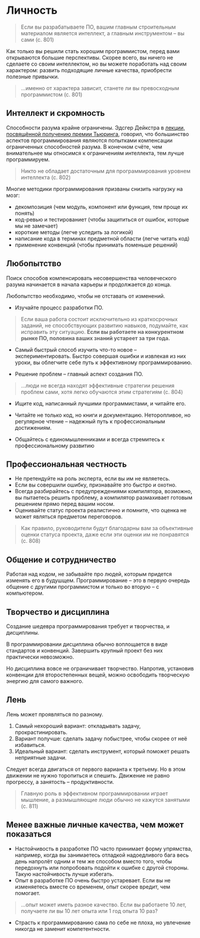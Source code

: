 # Личность

> Если вы разрабатываете ПО, вашим главным строительным материалом является интеллект, а главным инструментом – вы сами (с. 801)

Как только вы решили стать хорошим программистом, перед вами открываются большие перспективы. Скорее всего, вы ничего не сделаете со своим интеллектом, но вы можете поработать над своим характером: развить подходящие личные качества, приобрести полезные привычки.

> ...именно от характера зависит, станете ли вы превосходным программистом (с. 801)

## Интеллект и скромность

Способности разума крайне ограничены. Эдсгер Дейкстра в [лекции, посвящённой получению премии Тьюринга](https://www.cs.utexas.edu/users/EWD/transcriptions/EWD03xx/EWD340.html), говорил, что большинство аспектов программирования являются попытками компенсации ограниченных способностей разума. В конечном счёте, чем внимательнее мы относимся к ограничениям интеллекта, тем лучше программируем.

> Никто не обладает достаточным для программирования уровнем интеллекта (с. 802)

Многие методики программирования призваны снизить нагрузку на мозг:

- декомпозиция (чем модуль, компонент или функция, тем проще их понять)
- код-ревью и тестированиет (чтобы защититься от ошибок, которые мы не замечает)
- короткие методы (легче уследить за логикой)
- написание кода в терминах предметной области (легче читать код)
- применение конвенций (чтобы принимать поменьше решений)

## Любопытство

Поиск способов компенсировать несовершенства человеческого разума начинается в начала карьеры и продолжается до конца.

Любопытство необходимо, чтобы не отставать от изменений.

* Изучайте процесс разработки ПО.

> Если  ваша работа состоит исключительно из краткосрочных заданий, не способствующих развитию навыков, подумайте, как исправить эту ситуацию. **Если вы работаете на конкурентном рынке ПО, половина ваших знаний устареет за три года.**

* Самый быстрый способ изучить что-то новое – экспериментировать. Быстро совершая ошибки и извлекая из них уроки, вы облегчите себе путь к эффективному программированию.

* Решение проблем – главный аспект создания ПО.

> ...люди не всегда находят эффективные стратегии решения проблем сами, хотя легко обучаются этим стратегиям (с. 804)

* Ищите код, написанный лучшими программистами, и читайте его.

* Читайте не только код, но книги и документацию. Неторопливое, но регулярное чтение – надежный путь к профессиональным достижениям.

* Общайтесь с единомышленниками и всегда стремитесь к профессиональному развитию

## Профессиональная честность

* Не претендуйте на роль эксперта, если вы им не являетесь.
* Если вы совершили ошибку, признавайте это быстро и охотно.
* Всегда разбирайтесь с предупреждениями компилятора, возможно, вы пытаетесь решить проблему, а компилятор размахивает готовым решением прямо перед вашим носом.
* Оценивайте статус проекта реалистично и помните, что оценка не может являться предметом переговоров.

> Как правило, руководители будут благодарны вам за объективные оценки статуса проекта, даже если эти оценки им не понравятся (с. 808)

## Общение и сотрудничество

Работая над кодом, не забывайте про людей, которым придется изменять его в будушщем. Программирование – это в первую очередь общение с другими программистом и только во вторую – с компьютером.

## Творчество и дисциплина

Создание шедевра программирования требует и творчества, и дисциплины.

В программировании дисциплина обычно воплощается в виде стандартов и конвенций. Завершить крупный проект без них практически невозможно.

Но дисциплина вовсе не ограничивает творчество. Напротив, установив конвенции для второстепенных вещей, можно освободить творческую энергию для самого важного.

## Лень

Лень может проявляться по разному. 

1. Самый нехороший вариант: откладывать задачу, прокрастинировать. 
2. Вариант получше: сделать задачу побыстрее, чтобы скорее от неё избавиться. 
3. Идеальный вариант: сделать инструмент, который поможет решать неприятные задачи. 

Следует всегда двигаться от первого варианта к третьему. Но в этом движении не нужно торопиться и спешить. Движение не равно прогрессу, а занятость – продуктивности.

> Главную роль в эффективном программировании играет мышление, а размышляющие люди обычно не кажутся занятыми (с. 811)

## Менее важные личные качества, чем может показаться

* Настойчивость в разработке ПО часто принимает форму упрямства, например, когда вы занимаетесь отладкой надоедливого бага весь день напролёт одним и тем же способом вместо того, чтобы передохнуть или попробовать подойти к ошибке с другой стороны. Такую настойчивость лучше избегать.
* Опыт в разработке ПО очень быстро устаревает. Если вы не изменяетесь вместе со временем, опыт скорее вредит, чем помогает.

> ...опыт может иметь разное качество. Если вы работаете 10 лет, получаете ли вы 10 лет опыта или 1 год опыта 10  раз?

* Страсть к программированию сама по себе не плоха, но увлечение никогда не заменит компетентности.

